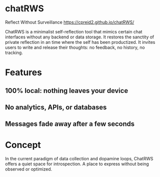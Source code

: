 # chatRWS
Reflect Without Surveillance
https://cpreid2.github.io/chatRWS/

ChatRWS is a minimalist self-reflection tool that mimics certain chat interfaces without any backend or data storage. It restores the sanctity of private reflection in an time where the self has been productized.
It invites users to write and release their thoughts: no feedback, no history, no tracking.


# Features

## 100% local: nothing leaves your device
## No analytics, APIs, or databases
## Messages fade away after a few seconds

# Concept
In the current paradigm of data collection and dopamine loops, ChatRWS offers a quiet space for introspection. A place to express without being observed or optimized.
